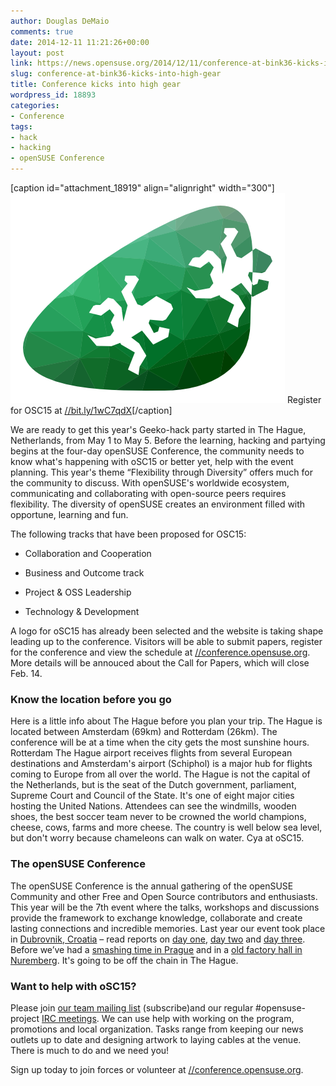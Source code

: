 ```yaml
---
author: Douglas DeMaio
comments: true
date: 2014-12-11 11:21:26+00:00
layout: post
link: https://news.opensuse.org/2014/12/11/conference-at-bink36-kicks-into-high-gear/
slug: conference-at-bink36-kicks-into-high-gear
title: Conference kicks into high gear
wordpress_id: 18893
categories:
- Conference
tags:
- hack
- hacking
- openSUSE Conference
---
```


[caption id="attachment_18919" align="alignright" width="300"][![oSC15](/wp-content/uploads/2014/12/oSC15.png)](/wp-content/uploads/2014/12/oSC15.png) Register for OSC15 at [//bit.ly/1wC7qdX](//bit.ly/1wC7qdX)[/caption]

We are ready to get this year's Geeko-hack party started in The Hague, Netherlands, from May 1 to May 5.
Before the learning, hacking and partying begins at the four-day openSUSE Conference, the community needs to know what's happening with oSC15 or better yet, help with the event planning.
This year's theme “Flexibility through Diversity” offers much for the community to discuss. With openSUSE's worldwide ecosystem, communicating and collaborating with open-source peers requires flexibility. The diversity of openSUSE creates an environment filled with opportune, learning and fun.

The following tracks that have been proposed for OSC15:



	
  * Collaboration and Cooperation

	
  * Business and Outcome track

	
  * Project & OSS Leadership

	
  * Technology & Development


A logo for oSC15 has already been selected and the website is taking shape leading up to the conference. Visitors will be able to submit papers, register for the conference and view the schedule at [//conference.opensuse.org](//conference.opensuse.org).
More details will be annouced about the Call for Papers, which will close Feb. 14.


### **Know the location before you go**


Here is a little info about The Hague before you plan your trip. The Hague is located between Amsterdam (69km) and Rotterdam (26km). The conference will be at a time when the city gets the most sunshine hours. Rotterdam The Hague airport receives flights from several European destinations and Amsterdam's airport (Schiphol) is a major hub for flights coming to Europe from all over the world. The Hague is not the capital of the Netherlands, but is the seat of the Dutch government, parliament, Supreme Court and Council of the State. It's one of eight major cities hosting the United Nations. Attendees can see the windmills, wooden shoes, the best soccer team never to be crowned the world champions, cheese, cows, farms and more cheese. The country is well below sea level, but don't worry because chameleons can walk on water. Cya at oSC15.


### **The openSUSE Conference**


The openSUSE Conference is the annual gathering of the openSUSE Community and other Free and Open Source contributors and enthusiasts. This year will be the 7th event where the talks, workshops and discussions provide the framework to exchange knowledge, collaborate and create lasting connections and incredible memories. Last year our event took place in [Dubrovnik, Croatia](https://news.opensuse.org/2014/01/09/opensuse-conference-2014-takes-place-april-24th-28th-in-dubrovnik-croatia) – read reports on [day one](https://news.opensuse.org/2013/07/20/opensuse-conference-2013-the-conference-begins/), [day two](https://news.opensuse.org/2013/07/21/opensuse-conference-2013-2nd-day/) and [day three](https://news.opensuse.org/2013/07/22/opensuse-conference-2013-3rd-day/). Before we’ve had a [smashing time in Prague](https://news.opensuse.org/2013/01/21/the-opensuse-conference-a-few-months-later/) and in a [old factory hall in Nuremberg](https://news.opensuse.org/2011/09/15/opensuse-conference-fun/). It's going to be off the chain in The Hague.


### **Want to help with oSC15?**


Please join [our team mailing list](//lists.opensuse.org/opensuse-conference/) (subscribe)and our regular #opensuse-project [IRC meetings](irc://#opensuse-conference@freenode.net). We can use help with working on the program, promotions and local organization. Tasks range from keeping our news outlets up to date and designing artwork to laying cables at the venue. There is much to do and we need you!

Sign up today to join forces or volunteer at [//conference.opensuse.org](//conference.opensuse.org).

